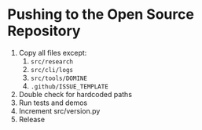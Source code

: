 # Pushing to the Open Source Repository

1. Copy all files except:
    1. `src/research`
    2. `src/cli/logs`
    3. `src/tools/DOMINE`
    4. `.github/ISSUE_TEMPLATE`
2. Double check for hardcoded paths
3. Run tests and demos
4. Increment src/version.py
5. Release
